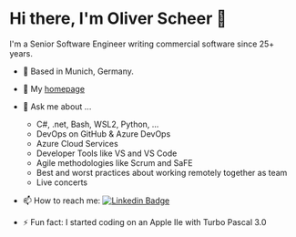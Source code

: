 # Hi there, I'm Oliver Scheer 👋

I'm a Senior Software Engineer writing commercial software since 25+ years.

- 👯 Based in Munich, Germany.

- 🤔 My [homepage](https://oliverscheer.net)

- 💬 Ask me about ...
  - C#, .net,  Bash, WSL2, Python, ...
  - DevOps on GitHub & Azure DevOps
  - Azure Cloud Services
  - Developer Tools like VS and VS Code
  - Agile methodologies like Scrum and SaFE
  - Best and worst practices about working remotely together as team
  - Live concerts

- 📫 How to reach me:
    [![Linkedin Badge](https://img.shields.io/badge/oliverscheer-follow%20on%20linkedin-blue?style=for-the-badge&logo=linkedin)](https://www.linkedin.com/in/scheeroliver/)

- ⚡ Fun fact: I started coding on an Apple IIe with Turbo Pascal 3.0
